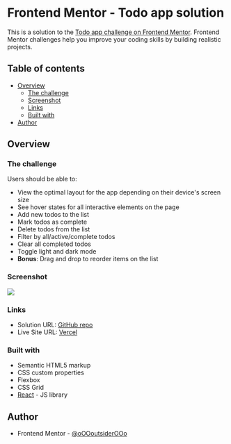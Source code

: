 # Frontend Mentor - Todo app solution

This is a solution to the [Todo app challenge on Frontend Mentor](https://www.frontendmentor.io/challenges/todo-app-Su1_KokOW). Frontend Mentor challenges help you improve your coding skills by building realistic projects.

## Table of contents

-   [Overview](#overview)
    -   [The challenge](#the-challenge)
    -   [Screenshot](#screenshot)
    -   [Links](#links)
    -   [Built with](#built-with)
-   [Author](#author)

## Overview

### The challenge

Users should be able to:

-   View the optimal layout for the app depending on their device's screen size
-   See hover states for all interactive elements on the page
-   Add new todos to the list
-   Mark todos as complete
-   Delete todos from the list
-   Filter by all/active/complete todos
-   Clear all completed todos
-   Toggle light and dark mode
-   **Bonus**: Drag and drop to reorder items on the list

### Screenshot

![](./screenshot.png)

### Links

-   Solution URL: [GitHub repo](https://github.com/oOOoutsiderOOo/todo-react)
-   Live Site URL: [Vercel](https://todo-react-ooooutsiderooo.vercel.app/)

### Built with

-   Semantic HTML5 markup
-   CSS custom properties
-   Flexbox
-   CSS Grid
-   [React](https://reactjs.org/) - JS library

## Author

-   Frontend Mentor - [@oOOoutsiderOOo](https://www.frontendmentor.io/profile/oOOoutsiderOOo)
